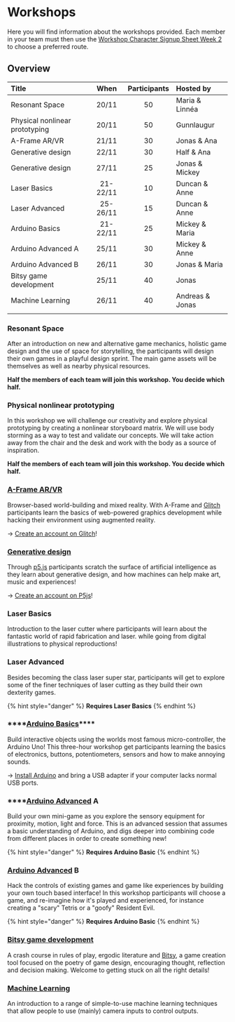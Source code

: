 # Workshops

Here you will find information about the workshops provided. Each member in your team must then use the [Workshop Character Signup Sheet Week 2](https://forms.gle/W2nfozx8Co13tTUXA)  to choose a preferred route.

## Overview

| Title | When | Participants | Hosted by |
| :--- | :---: | :---: | :--- |
| Resonant Space | 20/11 | 50 | Maria & Linnéa |
| Physical nonlinear prototyping | 20/11 | 50 | Gunnlaugur |
| A-Frame AR/VR | 21/11 | 30 | Jonas & Ana |
| Generative design | 22/11 | 30 | Half & Ana |
| Generative design | 27/11 | 25 | Jonas & Mickey |
| Laser Basics | 21-22/11 | 10 | Duncan & Anne |
| Laser Advanced | 25-26/11 | 15 | Duncan & Anne |
| Arduino Basics | 21-22/11 | 25 | Mickey & Maria |
| Arduino Advanced A | 25/11 | 30 | Mickey & Anne |
| Arduino Advanced B | 26/11 | 30 | Jonas & Maria |
| Bitsy game development | 25/11 | 40 | Jonas |
| Machine Learning | 26/11 | 40 | Andreas & Jonas |
|  |  |  |  |

### Resonant Space

After an introduction on new and alternative game mechanics, holistic game design and the use of space for storytelling, the participants will design their own games in a playful design sprint. The main game assets will be themselves as well as nearby physical resources.

**Half the members of each team will join this workshop. You decide which half.**

### Physical nonlinear prototyping

In this workshop we will challenge our creativity and explore physical prototyping by creating a nonlinear storyboard matrix. We will use body storming as a way to test and validate our concepts. We will take action away from the chair and the desk and work with the body as a source of inspiration.

**Half the members of each team will join this workshop. You decide which half.**

### [A-Frame AR/VR]()

Browser-based world-building and mixed reality. With A-Frame and [Glitch]() participants learn the basics of web-powered graphics development while hacking their environment using augmented reality. 

→ [Create an account on Glitch](https://start.exploring.technology/tools/glitch)!

### [Generative design]()

Through [p5.js](https://p5js.org/) participants scratch the surface of artificial intelligence as they learn about generative design, and how machines can help make art, music and experiences! 

→ [Creat](https://editor.p5js.org/)[e an account on P5js](https://editor.p5js.org/)!

### Laser Basics

Introduction to the laser cutter where participants will learn about the fantastic world of rapid fabrication and laser. while going from digital illustrations to physical reproductions!

### Laser Advanced

Besides becoming the class laser super star, participants will get to explore some of the finer techniques of laser cutting as they build their own dexterity games.

{% hint style="danger" %}
**Requires Laser Basics**
{% endhint %}

### \*\*\*\*[**Arduino Basics**]()\*\*\*\*

Build interactive objects using the worlds most famous micro-controller, the Arduino Uno! This three-hour workshop get participants learning the basics of electronics, buttons, potentiometers, sensors and how to make annoying sounds. 

→  [Install Arduino](https://www.arduino.cc/en/main/software) and bring a USB adapter if your computer lacks normal USB ports.

### \*\*\*\*[**Arduino Advanced**]() **A**

Build your own mini-game as you explore the sensory equipment for proximity, motion, light and force. This is an advanced session that assumes a basic understanding of Arduino, and digs deeper into combining code from different places in order to create something new!

{% hint style="danger" %}
**Requires Arduino Basic**
{% endhint %}

### [**Arduino Advanced**]() **B**

Hack the controls of existing games and game like experiences by building your own touch based interface! In this workshop participants will choose a game, and re-imagine how it's played  and experienced, for instance creating a "scary" Tetris or a "goofy" Resident Evil.

{% hint style="danger" %}
**Requires Arduino Basic**
{% endhint %}

### [Bitsy game development]()

A crash course in rules of play, ergodic literature and [Bitsy](https://ledoux.itch.io/bitsy), a game creation tool focused on the poetry of game design, encouraging thought, reflection and decision making. Welcome to getting stuck on all the right details!

### [Machine Learning]()

An introduction to a range of simple-to-use machine learning techniques that allow people to use \(mainly\) camera inputs to control outputs.

